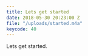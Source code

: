 ```yaml
---
title: Lets get started
date: 2018-05-30 20:23:00 Z
file: "/uploads/started.m4a"
keycode: 40
---
```


Lets get started.
